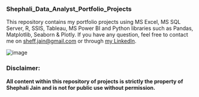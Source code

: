 ### Shephali_Data_Analyst_Portfolio_Projects
This repository contains my portfolio projects using MS Excel, MS SQL Server, R, SSIS, Tableau, MS Power BI and Python libraries such as Pandas, Matplotlib, Seaborn &amp; Plotly. If you have any question, feel free to contact me on sheff.jain@gmail.com or through [my LinkedIn](https://www.linkedin.com/in/shephali-jain/).


![image](https://user-images.githubusercontent.com/76183189/165192572-b8a133b0-a7a8-4b19-8447-b46a54b2258e.png)

### **Disclaimer:**

**All content within this repository of projects is strictly the property of Shephali Jain and is not for public use without permission.**


